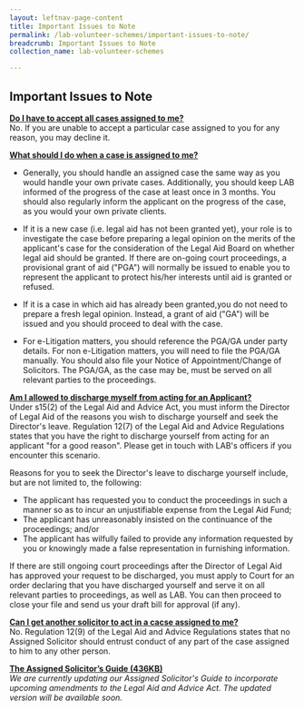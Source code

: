 ```yaml
---
layout: leftnav-page-content
title: Important Issues to Note
permalink: /lab-volunteer-schemes/important-issues-to-note/
breadcrumb: Important Issues to Note
collection_name: lab-volunteer-schemes

---
```

Important Issues to Note
---
<b><u>Do I have to accept all cases assigned to me?</u></b> <br>
No. If you are unable to accept a particular case assigned to you for any reason, you may decline it. <br>


<b><u>What should I do when a case is assigned to me?</u></b> <br>
* Generally, you should handle an assigned case the same way as you would handle your own private cases. Additionally, you should keep LAB informed of the progress of the case at least once in 3 months. You should also regularly inform the applicant on the progress of the case, as you would your own private clients. 

* If it is a new case (i.e. legal aid has not been granted yet), your role is to investigate the case before preparing a legal opinion on the merits of the applicant's case for the consideration of the Legal Aid Board on whether legal aid should be granted. If there are on-going court proceedings, a provisional grant of aid ("PGA") will normally be issued to enable you to represent the applicant to protect his/her interests until aid is granted or refused. 

* If it is a case in which aid has already been granted,you do not need to prepare a fresh legal opinion. Instead, a grant of aid ("GA") will be issued and you should proceed to deal with the case. 

* For e-Litigation matters, you should reference the PGA/GA under party details. For non e-Litigation matters, you will need to file the PGA/GA manually. You should also file  your Notice of Appointment/Change of Solicitors. The PGA/GA, as the case may be, must be served on all relevant parties to the proceedings. <br>
 
 
<b><u>Am I allowed to discharge myself from acting for an Applicant?</u></b> <br>
Under s15(2) of the Legal Aid and Advice Act, you must inform the Director of Legal Aid of the reasons you wish to discharge yourself and seek the Director's leave. Regulation 12(7) of the Legal Aid and Advice Regulations states that you have the right to discharge yourself from acting for an applicant "for a good reason". Please get in touch with LAB's officers if you encounter this scenario. 

Reasons for you to seek the Director's leave to discharge yourself include, but are not limited to, the following:<br>

* The applicant has requested you to conduct the proceedings in such a manner so as to incur an unjustifiable expense from the Legal Aid Fund;
* The applicant has unreasonably insisted on the continuance of the proceedings; and/or
* The applicant has wilfully failed to provide any information requested by you or knowingly made a false representation in furnishing information. <br>

If there are still ongoing court proceedings after the Director of Legal Aid has approved your request to be discharged, you must apply to Court for an order declaring that you have discharged yourself and serve it on all relevant parties to proceedings, as well as LAB. You can then proceed to close your file and send us your draft bill for approval (if any). <br>


<b><u>Can I get another solicitor to act in a cacse assigned to me?</u></b> <br>
No. Regulation 12(9) of the Legal Aid and Advice Regulations states that no Assigned Solicitor should entrust conduct of any part of the case assigned to him to any other person. <br>

**[The Assigned Solicitor’s Guide (436KB)](/files/LAB-AS-Guide.pdf)** <br>
*We are currently updating our Assigned Solicitor's Guide to incorporate upcoming amendments to the Legal Aid and Advice Act. The updated version will be available soon.* <br>
